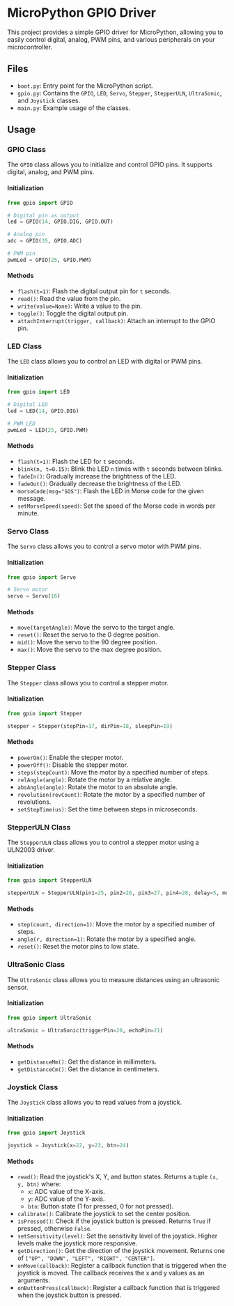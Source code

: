 # MicroPython GPIO Driver

This project provides a simple GPIO driver for MicroPython, allowing you to easily control digital, analog, PWM pins, and various peripherals on your microcontroller.

## Files

- `boot.py`: Entry point for the MicroPython script.
- `gpio.py`: Contains the `GPIO`, `LED`, `Servo`, `Stepper`, `StepperULN`, `UltraSonic`, and `Joystick` classes.
- `main.py`: Example usage of the classes.

## Usage

### GPIO Class

The `GPIO` class allows you to initialize and control GPIO pins. It supports digital, analog, and PWM pins.

#### Initialization

```python
from gpio import GPIO

# Digital pin as output
led = GPIO(14, GPIO.DIG, GPIO.OUT)

# Analog pin
adc = GPIO(35, GPIO.ADC)

# PWM pin
pwmLed = GPIO(25, GPIO.PWM)
```

#### Methods

- `flash(t=1)`: Flash the digital output pin for `t` seconds.
- `read()`: Read the value from the pin.
- `write(value=None)`: Write a value to the pin.
- `toggle()`: Toggle the digital output pin.
- `attachInterrupt(trigger, callback)`: Attach an interrupt to the GPIO pin.

### LED Class

The `LED` class allows you to control an LED with digital or PWM pins.

#### Initialization

```python
from gpio import LED

# Digital LED
led = LED(14, GPIO.DIG)

# PWM LED
pwmLed = LED(25, GPIO.PWM)
```

#### Methods

- `flash(t=1)`: Flash the LED for `t` seconds.
- `blink(n, t=0.15)`: Blink the LED `n` times with `t` seconds between blinks.
- `fadeIn()`: Gradually increase the brightness of the LED.
- `fadeOut()`: Gradually decrease the brightness of the LED.
- `morseCode(msg="SOS")`: Flash the LED in Morse code for the given message.
- `setMorseSpeed(speed)`: Set the speed of the Morse code in words per minute.

### Servo Class

The `Servo` class allows you to control a servo motor with PWM pins.

#### Initialization

```python
from gpio import Servo

# Servo motor
servo = Servo(16)
```

#### Methods

- `move(targetAngle)`: Move the servo to the target angle.
- `reset()`: Reset the servo to the 0 degree position.
- `mid()`: Move the servo to the 90 degree position.
- `max()`: Move the servo to the max degree position.

### Stepper Class

The `Stepper` class allows you to control a stepper motor.

#### Initialization

```python
from gpio import Stepper

stepper = Stepper(stepPin=17, dirPin=18, sleepPin=19)
```

#### Methods

- `powerOn()`: Enable the stepper motor.
- `powerOff()`: Disable the stepper motor.
- `steps(stepCount)`: Move the motor by a specified number of steps.
- `relAngle(angle)`: Rotate the motor by a relative angle.
- `absAngle(angle)`: Rotate the motor to an absolute angle.
- `revolution(revCount)`: Rotate the motor by a specified number of revolutions.
- `setStepTime(us)`: Set the time between steps in microseconds.

### StepperULN Class

The `StepperULN` class allows you to control a stepper motor using a ULN2003 driver.

#### Initialization

```python
from gpio import StepperULN

stepperULN = StepperULN(pin1=25, pin2=26, pin3=27, pin4=28, delay=5, mode=StepperULN.HALFSTEP)
```

#### Methods

- `step(count, direction=1)`: Move the motor by a specified number of steps.
- `angle(r, direction=1)`: Rotate the motor by a specified angle.
- `reset()`: Reset the motor pins to low state.

### UltraSonic Class

The `UltraSonic` class allows you to measure distances using an ultrasonic sensor.

#### Initialization

```python
from gpio import UltraSonic

ultraSonic = UltraSonic(triggerPin=20, echoPin=21)
```

#### Methods

- `getDistanceMm()`: Get the distance in millimeters.
- `getDistanceCm()`: Get the distance in centimeters.

### Joystick Class

The `Joystick` class allows you to read values from a joystick.

#### Initialization

```python
from gpio import Joystick

joystick = Joystick(x=22, y=23, btn=24)
```

#### Methods

- `read()`: Read the joystick's X, Y, and button states. Returns a tuple `(x, y, btn)` where:
  - `x`: ADC value of the X-axis.
  - `y`: ADC value of the Y-axis.
  - `btn`: Button state (1 for pressed, 0 for not pressed).
- `calibrate()`: Calibrate the joystick to set the center position.
- `isPressed()`: Check if the joystick button is pressed. Returns `True` if pressed, otherwise `False`.
- `setSensitivity(level)`: Set the sensitivity level of the joystick. Higher levels make the joystick more responsive.
- `getDirection()`: Get the direction of the joystick movement. Returns one of `["UP", "DOWN", "LEFT", "RIGHT", "CENTER"]`.
- `onMove(callback)`: Register a callback function that is triggered when the joystick is moved. The callback receives the x and y values as an arguments.
- `onButtonPress(callback)`: Register a callback function that is triggered when the joystick button is pressed.